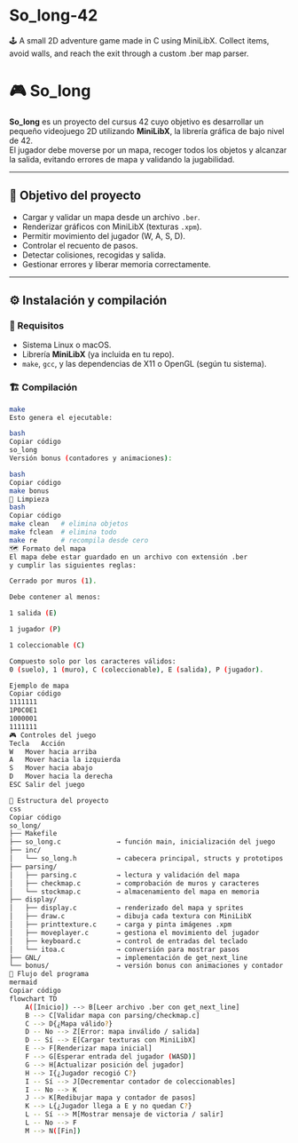 # So_long-42
🕹️ A small 2D adventure game made in C using MiniLibX. Collect items, avoid walls, and reach the exit through a custom .ber map parser.

# 🎮 So_long

**So_long** es un proyecto del cursus 42 cuyo objetivo es desarrollar un pequeño videojuego 2D utilizando **MiniLibX**, la librería gráfica de bajo nivel de 42.  
El jugador debe moverse por un mapa, recoger todos los objetos y alcanzar la salida, evitando errores de mapa y validando la jugabilidad.

---

## 🧠 Objetivo del proyecto

- Cargar y validar un mapa desde un archivo `.ber`.
- Renderizar gráficos con MiniLibX (texturas `.xpm`).
- Permitir movimiento del jugador (W, A, S, D).
- Controlar el recuento de pasos.
- Detectar colisiones, recogidas y salida.
- Gestionar errores y liberar memoria correctamente.

---

## ⚙️ Instalación y compilación

### 🔧 Requisitos
- Sistema Linux o macOS.
- Librería **MiniLibX** (ya incluida en tu repo).
- `make`, `gcc`, y las dependencias de X11 o OpenGL (según tu sistema).

### 🏗️ Compilación

```bash
make
Esto genera el ejecutable:

bash
Copiar código
so_long
Versión bonus (contadores y animaciones):

bash
Copiar código
make bonus
🧹 Limpieza
bash
Copiar código
make clean   # elimina objetos
make fclean  # elimina todo
make re      # recompila desde cero
🗺️ Formato del mapa
El mapa debe estar guardado en un archivo con extensión .ber
y cumplir las siguientes reglas:

Cerrado por muros (1).

Debe contener al menos:

1 salida (E)

1 jugador (P)

1 coleccionable (C)

Compuesto solo por los caracteres válidos:
0 (suelo), 1 (muro), C (coleccionable), E (salida), P (jugador).

Ejemplo de mapa
Copiar código
1111111
1P0C0E1
1000001
1111111
🎮 Controles del juego
Tecla	Acción
W	Mover hacia arriba
A	Mover hacia la izquierda
S	Mover hacia abajo
D	Mover hacia la derecha
ESC	Salir del juego

🧩 Estructura del proyecto
css
Copiar código
so_long/
├── Makefile
├── so_long.c              → función main, inicialización del juego
├── inc/
│   └── so_long.h          → cabecera principal, structs y prototipos
├── parsing/
│   ├── parsing.c          → lectura y validación del mapa
│   ├── checkmap.c         → comprobación de muros y caracteres
│   └── stockmap.c         → almacenamiento del mapa en memoria
├── display/
│   ├── display.c          → renderizado del mapa y sprites
│   ├── draw.c             → dibuja cada textura con MiniLibX
│   ├── printtexture.c     → carga y pinta imágenes .xpm
│   ├── moveplayer.c       → gestiona el movimiento del jugador
│   ├── keyboard.c         → control de entradas del teclado
│   └── itoa.c             → conversión para mostrar pasos
├── GNL/                   → implementación de get_next_line
└── bonus/                 → versión bonus con animaciones y contador
🧠 Flujo del programa
mermaid
Copiar código
flowchart TD
    A([Inicio]) --> B[Leer archivo .ber con get_next_line]
    B --> C[Validar mapa con parsing/checkmap.c]
    C --> D{¿Mapa válido?}
    D -- No --> Z[Error: mapa inválido / salida]
    D -- Sí --> E[Cargar texturas con MiniLibX]
    E --> F[Renderizar mapa inicial]
    F --> G[Esperar entrada del jugador (WASD)]
    G --> H[Actualizar posición del jugador]
    H --> I{¿Jugador recogió C?}
    I -- Sí --> J[Decrementar contador de coleccionables]
    I -- No --> K
    J --> K[Redibujar mapa y contador de pasos]
    K --> L{¿Jugador llega a E y no quedan C?}
    L -- Sí --> M[Mostrar mensaje de victoria / salir]
    L -- No --> F
    M --> N([Fin])
